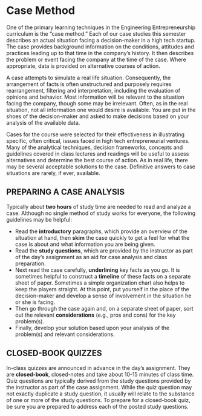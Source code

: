 # Case Method

One of the primary learning techniques in the Engineering Entrepreneurship curriculum is the “case method.” Each of our case studies this semester describes an actual situation facing a decision-maker in a high tech startup. The case provides background information on the conditions, attitudes and practices leading up to that time in the company’s history. It then
describes the problem or event facing the company at the time of the case. Where appropriate, data is provided on alternative courses of action.

A case attempts to simulate a real life situation. Consequently, the arrangement of facts is often unstructured and purposely requires rearrangement, filtering and interpretation, including the evaluation of opinions and behavior. Most information will be relevant to the situation facing the company, though some may be irrelevant. Often, as in the real situation, not all information one would desire is available. You are put in the shoes of the decision-maker and asked to make decisions based on your analysis of the available data.

Cases for the course were selected for their effectiveness in illustrating specific, often critical, issues faced in high tech entrepreneurial ventures. Many of the analytical techniques, decision frameworks, concepts and guidelines covered in class lectures and readings will be useful to assess alternatives and determine the best course of action. As in real life, there may be several acceptable solutions to the case. Definitive answers to case situations are rarely, if ever, available.

## PREPARING A CASE ANALYSIS

Typically about **two hours** of study time are needed to read and analyze a case. Although no single method of study works for everyone, the following guidelines may be helpful:

- Read the **introductory** paragraphs, which provide an overview of the situation at hand, then **skim** the case quickly to get a feel for what the case is about and what information you are being given.
- Read the **study questions**, which are provided by the instructor as part of the day’s assignment as an aid for case analysis and class preparation.
- Next read the case carefully, **underlining** key facts as you go. It is sometimes helpful to construct a **timeline** of these facts on a separate sheet of paper. Sometimes a simple organization chart also helps to keep the players straight. At this point, put yourself in the place of the decision-maker and develop a sense of involvement in the situation he or she is facing.
- Then go through the case again and, on a separate sheet of paper, sort out the relevant **considerations** (e.g., pros and cons) for the key problem(s).
- Finally, develop your solution based upon your analysis of the problem(s) and relevant considerations.

## CLOSED-BOOK QUIZZES
In-class quizzes are announced in advance in the day’s assignment. They are **closed-book**, closed-notes and take about 10-15 minutes of class time. Quiz questions are typically derived from the study questions provided by the instructor as part of the case assignment. While the quiz question may not exactly duplicate a study question, it usually will relate to the substance of one or more of the study questions. To prepare for a closed-book quiz, be sure you are prepared to address each of the posted study questions.